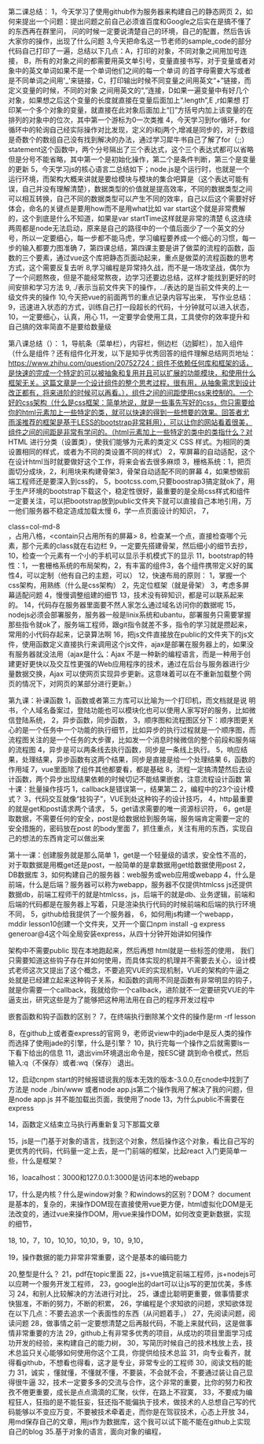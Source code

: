 第二课总结：
1，今天学习了使用github作为服务器来构建自己的静态网页
2，如何来提出一个问题：提出问题之前自己必须谁百度和Google之后实在是搞不懂了的东西再在群里问，
问的时候一定要说清楚自己的环境，自己的配置，然后告诉大家你的操作，出现了什么问题
3,今天把命名这一节老师的sample_code的部分代码自己打印了一遍，总结以下几点：A，打印的对象，不同对象之间用加号连接，
B，所有的对象之间的都需要用英文单引号，变量直接书写，对于变量或者对象中的英文单词如果不是一个单词他们之间的每一个单词
的首字母需要大写或者是不同单词之间用'_'来链接，C，打印输出时候不同变量之间用英文“+”链接，而定义变量的时候，不同的对象
之间用英文的“,”连接，D如果一遍变量中有好几个对象，如果想之后这个变量的长度就直接在变量后面加上“.length”,E ,r如果想
打印某一个多个对象的变量，就直接在此对象后面加上“[]”方括号内加上该变量的在排列的对象中的位次，其中第一个游标为0一次类推
4，今天学习到for循环，for循环中的轮询自己经实际操作对比发现，定义的i和j两个,增减是同步的，对于数组是奇数个的数组自己没有找到解决的办法，通过学习犀牛书自己了解了for（;;）statement这个函数中，两个分号隔出了三个表达式，这个三个表达式都可以省略但是分号不能省略，其中第一个是初始化操作，第二个是条件判断，第三个是变量的更新
5，今天学习js的核心语言二总结如下；node.js是个运行时，也就是一个运行环境，而架构大概来讲就是要给模块与模块的集合吧算是（这个表达可能有误，自己并没有理解清楚），数据类型的价值就是提高效率，不同的数据类型之间可以相互转换，自己不同的数据类型可以产生不同的效率，自己以后这个需要好好体会，命名的关键点是要用how而不是用what比如 var start这个就是非常费解的，这个到底是什么不知道，如果是var startTime这样就是非常的清楚
6,这连续两周都是node无法启动，原来是自己的路径中的一个值后面少了一个英文的分号，所以一定要细心，每一步都不能马虎，学习编程要养成一个细心的习惯，每一步的输入都要力图准确
7，第四课总结，第四课主要是讲了做菜的流程的函数，函数的三个要素，通过vue这个库把静态页面动起来，重点是做菜的流程函数的思考方式，这个需要反复去听
8,学习编程是异常持久战，而不是一场攻坚战，偶尔为了一个问题熬夜，但是不能经常熬夜，边学习还要边总结，这样才能找到更好的时间安排和学习方法
9, ./表示当前文件夹下的操作，../表达的是当前文件夹的上一级文件夹的操作
10,今天把vue的前面两节的重点记录内容写出来，
写作业总结：
9，迅速进入状态的方式，训练自己打一段超长的代码，十分钟就可以进入状态，
10，一定要细心，认真，用心
11，一定要学会使用工具，工具使你的效率提升和自己搞的效率简直不是要给数量级

第八课总结（）：
1，导航条（菜单栏），内容栏，侧边栏（边脚栏），加入组件（什么是组件？还有组件化开发，以下是知乎优秀回答的组件理解总结网页地址：https://www.zhihu.com/question/20752724：组件不依赖任何库和框架的话，是快速的完成一个特定的可以被抽象和复用并且可以扩展的功能模块，和使用什么框架无关。这篇文章是一个设计组件的整个思考过程，很有用，从抽象需求到设计改正都有，将来进阶的时候可以再看。），组件之间的间距使用css来控制的。一个好的css架构（什么是css框架：简单地说，就是一些事先写好的css，你只需要给你的html元素加上一些特定的类，就可以快速的得到一些想要的效果。回答者尤雨溪推荐的框架是基于LESS的bootstrap非常耗用），可以让你的网站看着很美，组件之间的间距是非常有学问的。（html元素加上一些特定的类中的类指什么？对 HTML 进行分类（设置类），使我们能够为元素的类定义 CSS 样式。为相同的类设置相同的样式，或者为不同的类设置不同的样式）
2，窄屏幕的自动适配，这个在设计html当时就要做好这个工作，将来会省去很多麻烦
3，栅格系统：1，把页面切分成块，2，利用块来构建骨架3，骨架自动适配不同的屏幕
4，如果想做前端工程师还是要深入到css的，
5，bootcss.com,只要boostrap3搞定就ok了，用于生产环境的bootstrap下载这个，稳定性很好，最重要的是全局css样式和组件
一定要关注，可以把bootstrap放到public文件夹下就可以直接自己本地引用，万一他们服务器不稳定造成加载太慢
6，学一点页面设计的知识，
7，<div>class=col-md-8</div>，占用八格，<contain只占用所有的屏幕>
8，检查某一个点，直接检查哪个元素，那个元素的class就在右边栏
9，一定要先搭建骨架，然后细小的细节去抄，
10，检查一个元素有一个小的手机可以显示手机模式下的显示
11，bootstrap的特性：1，一套栅格系统的布局架构，2，有丰富的组件3，各个组件携带定义好的属性4，可以定制（他有自己的主题，可以）
12，快速布局的原则：
1，掌握一个css架构，用熟练（什么是css架构）
2，先定位框架（就是骨架）
3，考虑多屏幕适配问题
4，慢慢调整组建的细节
13，技术没有碎知识，都是可以联系起来的。
14，代码存在服务器里面要不然人家怎么通过域名访问你的数据呢
15，nodejs必须会部署服务，服务器一般是linix系统和ubantu，部署服务只需要掌握那些指令就ok了，服务端工程师，跟git指令就差不多，指令的学习就是攒起来，常用的小代码存起来，记录算法啊
16，把js文件直接放在public的文件夹下的js文件，使用函数定义直接执行来调用这个js文件，ajax是部署在服务器上的，如果没有服务器就没法用（ajax是什么：Ajax 不是一种新的编程语言，而是一种用于创建更好更快以及交互性更强的Web应用程序的技术，通过在后台与服务器进行少量数据交换，Ajax 可以使网页实现异步更新。这意味着可以在不重新加载整个网页的情况下，对网页的某部分进行更新。）

第九课：补课函数
1，函数或者第三方库可以比喻为一个打印机，而文档就是说  明书，个人域名备案过，登陆功能也可以模块化也可以使用人家写好的服务，比如微信登陆系统，
2，异步函数，同步函数，
3，顺序图和流程图区分下：顺序图更关心的是一个任务中一个功能的执行细节，比如异步的执行过程就是一个顺序图，而流程图关注的是一个任务的大步骤，比如发一个消息时候微信的整个前段和服务端的流程图
4，异步是可以两条线去执行函数，同步是一条线上执行。
5，响应结果，处理结果，异步函数有这两个结果，同步是直接是给一个处理结果
6，函数的作用域 
7，vue里面除了组件其他都要看，都是基础
8，流程一定搞清楚然后去设计函数，两个异步出现结果依赖的时候切记不能结果嵌套，注意流程设计函数
第十课：批量操作技巧
1，callback是错误第一，结果第二
2，编程中的23个设计模式？
3，代码交互就像“挂钩子”，VUE到处这种钩子的设计技巧，
4，http最重要的就是get和post请求两个请求，
5，get请求需要的唯一资源标识符，
6，get是取数据，不需要任何的安全，post是给数据给到服务端，服务端肯定需要一定的安全措施的，密码放在post 的body里面
7，抓住重点，关注有用的东西，实现自己的想法的东西肯定可以做出来

第十一课：创建服务就是那么简单
1，get是一个轻量级的请求，安全性不高的，对于取数据是用概get还是post，一般简单的是拿数据用get给数据使用post
2，DB数据库
3，如何构建自己的服务器：web服务或web应用或webapp
4，什么是前端，什么是后端？服务器可以称为webapp，服务器不仅提供htmlcss js还提供数据db，前端工程师干的就是htmlcss，js，后端干的就是db、业务逻辑，前端和后端的代码都是在服务器上写着，只是渲染执行代码的时候前端和后端的执行环境不同，
5，github给我提供了一个服务器，
6，如何用js构建一个webapp，mddir lesson10创建一个文件夹，又开一个窗口npm install -g express generoar@4这个叫全局安装express，从四十分钟开始讲如何操作

架构中不需要public
现在本地跑起来，然后再想
html就是一些标签的使用，
我们只需要知道这些钩子存在并如何使用，而具体实现的机理并不需要去关心，设计模式老师这次又提出了这个概念，不要追究VUE的实现机制，VUE的架构的牛逼之处就是已经建立起来这种钩子关系，和函数的调用不同是函数有非常明显的钩子，就是你需要一个callback，我就给你一个callback，进阶就不一定要研究VUE的牛逼支出，研究这些是为了能够把这种用法用在自己的程序开发过程中

嵌套函数和钩子函数的区别？
7，在终端执行删除某个文件的操作是rm -rf lesson


8，在github上或者查express的官网
9，老师说view中的jade中是反人类的操作而选择了使用jade的引擎，什么是引擎？
10，执行完每一个操作之后就需要ls一下看下给出的信息
11，退出vim环境退出命令是，按ESC键 跳到命令模式，然后输入:q（不保存）或者:wq（保存） 退出。

12，启动cnpm start的时候报错说我的版本无效的版本-3.0.0,在cnode中找到了方法是
node ./bin/www 或者node app.js第二个操作我用了解决了我的问题，但是node app.js  并不能加载出页面，我使用了node
13，为什么public不需要在express

14，函数定义结束立马执行再重新复习下那篇文章

15，js是一门基于对象的语言，找到这个对象，然后操作这个对象，看比自己写的更优秀的代码，代码量一定上去，是一门前端的框架，比起react 入门更简单一些，什么是框架？

16，loacalhost：3000和127.0.0.1:3000是访问本地的webapp


17，什么是内核？什么是window对象？和windows的区别？DOM？
document是基本的，复杂的，来操作DOM现在直接使用vue更方便，html虚拟化DOM是无法改变的，通过vue来操作DOM，用vue来操作DOM，如何改变更新数据，实现的细节，

18,   10，7，10，10,10，10,10，9，10，9,10，

19，操作数据的能力非常非常重要，这个是基本的编码能力

20,整型是什么？
21，pdf在topic里面
22，js+vue搞定前端工程师，js+nodejs可以应聘一个服务开发工程师，
23，google出的dart可以让js写的更加优美，多练习
24，和别人比较解决的方法进行对比，
25，谦虚比聪明更重要，做事情要求快狠准，不断的努力，不断的积累，
26，学编程是个求知欲的问题，求知欲体现在以下几点：不要去追求一个表面性的东西（从问题着手，）
27，先阅读问题，阅读问题
28，做事情之前一定要想清楚之后再敲代码，不能上来就代码，这是做事情非常重要的方法
29，github上有非常多优秀的项目，从成功的项目里面学习成功开发的经验，来构建自己的能力树，
30，写简历时候自己的技术栈放上去，技术总监只关心能够如何使用你这个工具，你提供给技术总监
31，向专业看齐，就得看github，不想看也得看，这才是专业，非常专业的工程师
30，阅读文档的能力
31，诚实 ，懂就懂，不懂就不懂，不要装，不会就不会，不要通过装让自己显得很牛逼
32，技术一定要多多的交流与合作，这个非常的重要，比你的努力和孜孜不倦更重要，成长是点点滴滴的汇聚，伙伴，在路上不寂寞，
33，不要成为编程狂人，狂指的是不能狂妄，狂还指不能偏执于技术，做技术的人总想自己写的代码能够以不变应万变，不要被技术牵着走，而你是在驾驭技术，心态上开放
34，用md保存自己的文章，用js作为数据库，这个我可以试下能不能在github上实现自己的blog
35.基于对象的语言，面向对象的编程，



















